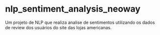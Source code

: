 # nlp_sentiment_analysis_neoway
Um projeto de NLP que realiza analise de sentimentos utilizando os dados de review dos usuários do site das lojas americanas.
